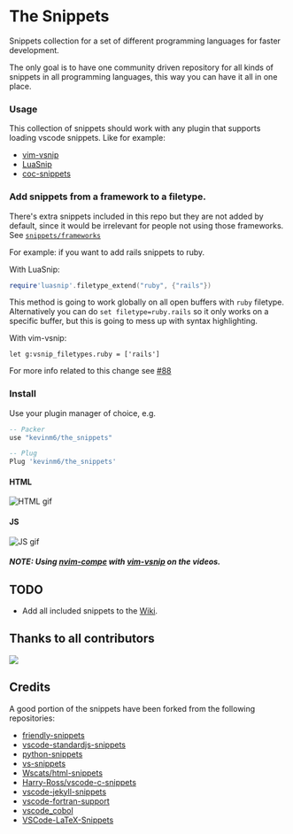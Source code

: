 # The Snippets

Snippets collection for a set of different programming languages for faster development.

The only goal is to have one community driven repository for all kinds of
snippets in all programming languages, this way you can have it all in one
place.

### Usage

This collection of snippets should work with any plugin that supports loading
vscode snippets. Like for example:

- [vim-vsnip](https://github.com/hrsh7th/vim-vsnip)
- [LuaSnip](https://github.com/L3MON4D3/LuaSnip)
- [coc-snippets](https://github.com/neoclide/coc-snippets)

### Add snippets from a framework to a filetype.

There's extra snippets included in this repo but they are not added by default,
since it would be irrelevant for people not using those frameworks. See
[`snippets/frameworks`](https://github.com/rafamadriz/friendly-snippets/tree/main/snippets/frameworks)

For example: if you want to add rails snippets to ruby.

With LuaSnip:

```lua
require'luasnip'.filetype_extend("ruby", {"rails"})
```

This method is going to work globally on all open buffers with `ruby` filetype.
Alternatively you can do `set filetype=ruby.rails` so it only works on a
specific buffer, but this is going to mess up with syntax highlighting.

With vim-vsnip:

```viml
let g:vsnip_filetypes.ruby = ['rails']
```

For more info related to this change see [#88](https://github.com/rafamadriz/friendly-snippets/issues/88)

### Install

Use your plugin manager of choice, e.g.

```lua
-- Packer
use "kevinm6/the_snippets"

-- Plug
Plug 'kevinm6/the_snippets'
```

#### HTML

![HTML gif](https://user-images.githubusercontent.com/67771985/131255337-d53f3408-b60d-44a2-93ba-9a3240a7436e.gif)

#### JS

![JS gif](https://user-images.githubusercontent.com/67771985/131255342-e393165a-e4b1-401e-9084-a782b9dd3fef.gif)

##### NOTE: Using [nvim-compe](https://github.com/hrsh7th/nvim-compe) with [vim-vsnip](https://github.com/hrsh7th/vim-vsnip) on the videos.

## TODO

- Add all included snippets to the
  [Wiki](https://github.com/rafamadriz/friendly-snippets/wiki).

## Thanks to all contributors

<a href="https://github.com/rafamadriz/friendly-snippets/graphs/contributors">
  <img src="https://contrib.rocks/image?repo=rafamadriz/friendly-snippets" />
</a>

## Credits

A good portion of the snippets have been forked from the following repositories:

- [friendly-snippets](https://github.com/rafamadriz/friendly-snippets)
- [vscode-standardjs-snippets](https://github.com/capaj/vscode-standardjs-snippets)
- [python-snippets](https://github.com/cstrap/python-snippets)
- [vs-snippets](https://github.com/kitagry/vs-snippets)
- [Wscats/html-snippets](https://github.com/Wscats/html-snippets)
- [Harry-Ross/vscode-c-snippets](https://github.com/Harry-Ross/vscode-c-snippets)
- [vscode-jekyll-snippets](https://github.com/edheltzel/vscode-jekyll-snippets)
- [vscode-fortran-support](https://github.com/krvajal/vscode-fortran-support)
- [vscode_cobol](https://github.com/spgennard/vscode_cobol)
- [VSCode-LaTeX-Snippets](https://github.com/JeffersonQin/VSCode-LaTeX-Snippets)

